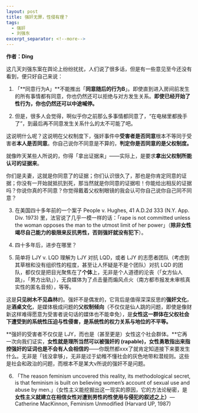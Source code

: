 ```yaml
---
layout: post
title: 强奸无罪，性侵有理？
tags:
  - 强奸
  - 刘强东
excerpt_separator: <!--more-->
---
```


**作者：Ding**

这几天刘强东案在舆论上纷纷扰扰，人们说了很多话，但是有一些意见至今还没有看到，便只好自己来说：

1. 「**同意行为A」**不能推出「**同意随后的行为B**」。即使直到进入房间前发生的所有事情都有同意，你也仍然还可以拒绝与对方发生关系。**即使已经开始了性行为，你也仍然还可以中途喊停。**

<!--more-->

2. 但是，很多人会觉得，啊似乎你之前那么多事情都同意了，“在电梯里都挽手了”，到最后再不同意发生关系什么的太不可能了吧。

这说明什么呢？这说明在父权制度下，强奸事件中**受害者是否同意**根本不等同于受害者**本人是否同意**。你自己说你不同意是不算的，**判定你是否同意的是父权制度。**

就像昨天某些人所说的，你得「拿出证据来」——实际上，是要求**拿出父权制所能认可的证据来**。

你们是夫妻，这就是你同意了的证据；你们认识很久了，那也是你肯定同意的证据；你没有一开始就抵抗到死，那当然就是你同意的证据啦！你能给出相反的证据吗？你说你真的不同意？你觉得戴着父权制眼镜的我会认可你自己说你自己同不同意？

3. 在美国四十多年前的一个案子 People v. Hughes, 41 A.D.2d 333 (N.Y. App. Div. 1973) 里，法官说了几乎一模一样的话：「rape is not committed unless the woman opposes the man to the utmost limit of her power」（**除非女性竭尽自己能力的极限来反抗男性，否则强奸就没有犯下**）。

4. 四十多年后，进步在哪里？

5. 简单将 LJY v. LQD 理解为 LJY 对抗 LQD，或者 LJY 的志愿者团队（考虑到其草根和没有组织性的程度，甚至让人怀疑是不是个团队）对抗 LQD 的团队，都仅仅是把目光聚焦在了**个体**上，无非是个人道德的沦丧（「女方仙人跳」，「男方出轨」），无良媒体为了点击量而煽风点火（南方都市报发未审核真实性的匿名音频），等等。

这是**只见树木不见森林**的。强奸不是偶发的，它背后是值得深深反思的**强奸文化**，是**酒桌文化**，是媒体极成问题的**父权制倾向**（不仅仅是仙人跳的问题，即使是像财新这样难得愿意为受害者说句话的媒体也不能幸免），是**女性这一群体在父权社会下遭受到的系统性压迫与性侵害，是系统性的权力关系与地位的不平等。**

**强奸的受害者不仅仅是 LJY，而也是（甚至更是）女性这个社会群体。**它再一次向我们证实，**女性就是理所当然可以被强奸的 (rapable)，女性勇敢指出来指控强奸的证词也是不会有人会相信的**——你既然都xxx了就肯定知道接下来要发生什么。无非是「钱没拿够」，无非是过于幼稚不懂社会的灰色地带和潜规则。这些是社会和政治的问题，而根本不是某大v所说的强奸不是问题。

6. 「The reason feminism uncovered this reality, its methodological secret, is that feminism is built on believing women’s account of sexual use and abuse by men.」（女性主义能挖掘出这一现实的原因，它的方法论秘密，是**女性主义就建立在相信女性对遭到男性的性使用与侵犯的叙述之上）**—Catherine MacKinnon, Feminism Unmodified (Harvard UP, 1987)